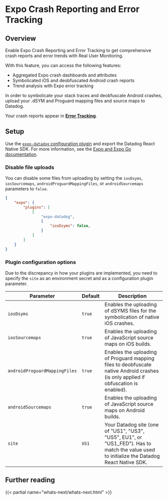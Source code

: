 # Expo Crash Reporting and Error Tracking

## Overview

Enable Expo Crash Reporting and Error Tracking to get comprehensive crash reports and error trends with Real User Monitoring. 

With this feature, you can access the following features:

- Aggregated Expo crash dashboards and attributes
- Symbolicated iOS and deobfuscated Android crash reports
- Trend analysis with Expo error tracking

In order to symbolicate your stack traces and deobfuscate Android crashes, upload your .dSYM and Proguard mapping files and source maps to Datadog. 

Your crash reports appear in [**Error Tracking**][1].

## Setup

Use the [`expo-datadog` configuration plugin][2] and export the Datadog React Native SDK. For more information, see the [Expo and Expo Go documentation][3].

### Disable file uploads

You can disable some files from uploading by setting the `iosDsyms`, `iosSourcemaps`, `androidProguardMappingFiles`, or `androidSourcemaps` parameters to `false`.

```json
{
    "expo": {
        "plugins": [
            [
                "expo-datadog",
                {
                    "iosDsyms": false,
                }
            ]
        ]
    }
}
```

### Plugin configuration options

Due to the discrepancy in how your plugins are implemented, you need to specify the `site` as an environment secret and as a configuration plugin parameter.

| Parameter                     | Default | Description                                                                                                                          |
| ----------------------------- | ------- | ------------------------------------------------------------------------------------------------------------------------------------ |
| `iosDsyms`                    | `true`  | Enables the uploading of dSYMS files for the symbolication of native iOS crashes.                                                          |
| `iosSourcemaps`               | `true`  | Enables the uploading of JavaScript source maps on iOS builds.                                                                          |
| `androidProguardMappingFiles` | `true`  | Enables the uploading of Proguard mapping files to deobfuscate native Android crashes (is only applied if obfuscation is enabled). |
| `androidSourcemaps`           | `true`  | Enables the uploading of JavaScript source maps on Android builds.                                                                      |
| `site`                        | `US1`   | Your Datadog site (one of "US1", "US3", "US5", EU1", or "US1_FED"). Has to match the value used to initialize the Datadog React Native SDK.       |

## Further reading

{{< partial name="whats-next/whats-next.html" >}}

[1]: https://app.datadoghq.com/rum/error-tracking
[2]: https://github.com/DataDog/dd-sdk-reactnative/blob/louiszawadzki/rumm-2326/add-expo-plugin-for-mapping-files/packages/expo/README.md
[3]: https://docs.datadoghq.com/real_user_monitoring/reactnative/expo/#usage